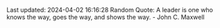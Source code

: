 Last updated: 2024-04-02 16:16:28
Random Quote: A leader is one who knows the way, goes the way, and shows the way. - John C. Maxwell